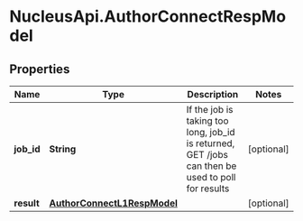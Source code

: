 # NucleusApi.AuthorConnectRespModel

## Properties
Name | Type | Description | Notes
------------ | ------------- | ------------- | -------------
**job_id** | **String** | If the job is taking too long, job_id is returned, GET /jobs can then be used to poll for results | [optional] 
**result** | [**AuthorConnectL1RespModel**](AuthorConnectL1RespModel.md) |  | [optional] 


